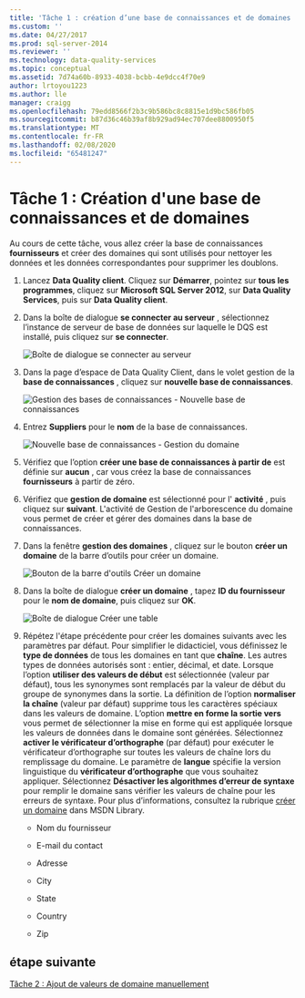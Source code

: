 ```yaml
---
title: 'Tâche 1 : création d’une base de connaissances et de domaines | Microsoft Docs'
ms.custom: ''
ms.date: 04/27/2017
ms.prod: sql-server-2014
ms.reviewer: ''
ms.technology: data-quality-services
ms.topic: conceptual
ms.assetid: 7d74a60b-8933-4038-bcbb-4e9dcc4f70e9
author: lrtoyou1223
ms.author: lle
manager: craigg
ms.openlocfilehash: 79edd8566f2b3c9b586bc8c8815e1d9bc586fb05
ms.sourcegitcommit: b87d36c46b39af8b929ad94ec707dee8800950f5
ms.translationtype: MT
ms.contentlocale: fr-FR
ms.lasthandoff: 02/08/2020
ms.locfileid: "65481247"
---
```

# <a name="task-1-creating-a-knowledge-base-and-domains"></a>Tâche 1 : Création d'une base de connaissances et de domaines
  Au cours de cette tâche, vous allez créer la base de connaissances **fournisseurs** et créer des domaines qui sont utilisés pour nettoyer les données et les données correspondantes pour supprimer les doublons.  
  
1.  Lancez **Data Quality client**. Cliquez sur **Démarrer**, pointez sur **tous les programmes**, cliquez sur **Microsoft SQL Server 2012**, sur **Data Quality Services**, puis sur **Data Quality client**.  
  
2.  Dans la boîte de dialogue **se connecter au serveur** , sélectionnez l’instance de serveur de base de données sur laquelle le DQS est installé, puis cliquez sur **se connecter**.  
  
     ![Boîte de dialogue se connecter au serveur](../../2014/tutorials/media/et-creatingaknowledgebaseanddomains-01.jpg "Boîte de dialogue Se connecter au serveur")  
  
3.  Dans la page d’espace de Data Quality Client, dans le volet gestion de la **base de connaissances** , cliquez sur **nouvelle base de connaissances**.  
  
     ![Gestion des bases de connaissances - Nouvelle base de connaissances](../../2014/tutorials/media/et-creatingaknowledgebaseanddomains-02.jpg "Gestion des bases de connaissances - Nouvelle base de connaissances")  
  
4.  Entrez **Suppliers** pour le **nom** de la base de connaissances.  
  
     ![Nouvelle base de connaissances - Gestion du domaine](../../2014/tutorials/media/et-creatingaknowledgebaseanddomains-03.jpg "Nouvelle base de connaissances - Gestion du domaine")  
  
5.  Vérifiez que l’option **créer une base de connaissances à partir de** est définie sur **aucun** , car vous créez la base de connaissances **fournisseurs** à partir de zéro.  
  
6.  Vérifiez que **gestion de domaine** est sélectionné pour l' **activité** , puis cliquez sur **suivant**. L'activité de Gestion de l'arborescence du domaine vous permet de créer et gérer des domaines dans la base de connaissances.  
  
7.  Dans la fenêtre **gestion des domaines** , cliquez sur le bouton **créer un domaine** de la barre d’outils pour créer un domaine.  
  
     ![Bouton de la barre d'outils Créer un domaine](../../2014/tutorials/media/et-creatingaknowledgebaseanddomains-04.jpg "Bouton de la barre d'outils Créer un domaine")  
  
8.  Dans la boîte de dialogue **créer un domaine** , tapez **ID du fournisseur** pour le **nom de domaine**, puis cliquez sur **OK**.  
  
     ![Boîte de dialogue Créer une table](../../2014/tutorials/media/et-creatingaknowledgebaseanddomains-05.jpg "Boîte de dialogue Créer une table")  
  
9. Répétez l'étape précédente pour créer les domaines suivants avec les paramètres par défaut. Pour simplifier le didacticiel, vous définissez le **type de données** de tous les domaines en tant que **chaîne**. Les autres types de données autorisés sont : entier, décimal, et date. Lorsque l’option **utiliser des valeurs de début** est sélectionnée (valeur par défaut), tous les synonymes sont remplacés par la valeur de début du groupe de synonymes dans la sortie. La définition de l’option **normaliser la chaîne** (valeur par défaut) supprime tous les caractères spéciaux dans les valeurs de domaine. L’option **mettre en forme la sortie vers** vous permet de sélectionner la mise en forme qui est appliquée lorsque les valeurs de données dans le domaine sont générées. Sélectionnez **activer le vérificateur d’orthographe** (par défaut) pour exécuter le vérificateur d’orthographe sur toutes les valeurs de chaîne lors du remplissage du domaine. Le paramètre de **langue** spécifie la version linguistique du **vérificateur d’orthographe** que vous souhaitez appliquer. Sélectionnez **Désactiver les algorithmes d’erreur de syntaxe** pour remplir le domaine sans vérifier les valeurs de chaîne pour les erreurs de syntaxe. Pour plus d’informations, consultez la rubrique [créer un domaine](https://msdn.microsoft.com/library/hh510401.aspx) dans MSDN Library.  
  
    -   Nom du fournisseur  
  
    -   E-mail du contact  
  
    -   Adresse  
  
    -   City  
  
    -   State  
  
    -   Country  
  
    -   Zip  
  
## <a name="next-step"></a>étape suivante  
 [Tâche 2 : Ajout de valeurs de domaine manuellement](../../2014/tutorials/task-2-adding-domain-values-manually.md)  
  
  
